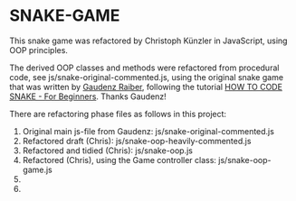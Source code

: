 # SNAKE-GAME
This snake game was refactored by Christoph Künzler in JavaScript, using OOP principles.

The derived OOP classes and methods were refactored from procedural code, 
see js/snake-original-commented.js, using the original snake game that was 
written by [Gaudenz Raiber](mailto:gaudenzraiber@yahoo.de), following the tutorial 
[HOW TO CODE SNAKE - For Beginners](https://www.youtube.com/watch?v=baBq5GAL0_U&t=479s). Thanks Gaudenz!

There are refactoring phase files as follows in this project:
1. Original main js-file from Gaudenz: js/snake-original-commented.js
2. Refactored draft (Chris): js/snake-oop-heavily-commented.js
3. Refactored and tidied (Chris): js/snake-oop.js
4. Refactored (Chris), using the Game controller class: js/snake-oop-game.js
5.
6.


